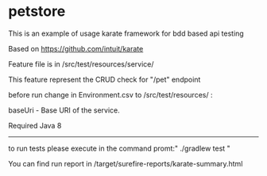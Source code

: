 # petstore

This is an example of usage karate framework for bdd based api testing

Based on https://github.com/intuit/karate

Feature file is in /src/test/resources/service/

This feature represent the CRUD check for "/pet" endpoint 

before run change in  Environment.csv to /src/test/resources/ :

baseUri - Base URI of the service.

Required
Java 8
_______________________________________________________________________

to run tests please execute in the command promt:" ./gradlew test "

You can find run report in /target/surefire-reports/karate-summary.html



